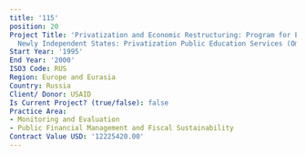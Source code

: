 ```yaml
---
title: '115'
position: 20
Project Title: 'Privatization and Economic Restructuring: Program for Europe and the
  Newly Independent States: Privatization Public Education Services (Omnibus II IQC)'
Start Year: '1995'
End Year: '2000'
ISO3 Code: RUS
Region: Europe and Eurasia
Country: Russia
Client/ Donor: USAID
Is Current Project? (true/false): false
Practice Area:
- Monitoring and Evaluation
- Public Financial Management and Fiscal Sustainability
Contract Value USD: '12225420.00'
---
```


